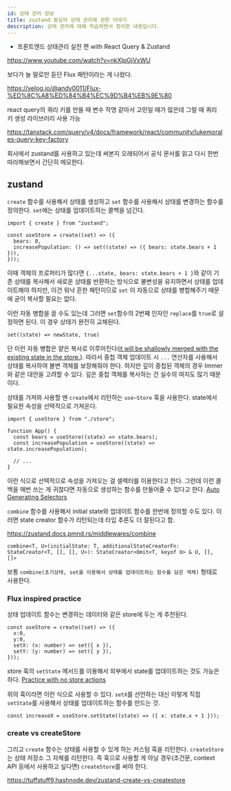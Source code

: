 ```yaml
---
id: 상태 관리 정보
title: zustand 중심의 상태 관리에 관한 이야기
description: 상태 관리에 대해 학습하면서 정리한 내용입니다.
---
```


- 프론트엔드 상태관리 실전 편 with React Query & Zustand

https://www.youtube.com/watch?v=nkXIpGjVxWU

보다가 늘 말로만 듣던 Flux 패턴이라는 게 나왔다.

https://velog.io/@andy0011/Flux-%ED%8C%A8%ED%84%B4%EC%9D%B4%EB%9E%80

react query의 쿼리 키를 만들 때 변수 작명 같아서 고민일 때가 많은데 그럴 때 쿼리 키 생성 라이브러리 사용 가능

https://tanstack.com/query/v4/docs/framework/react/community/lukemorales-query-key-factory

회사에서 zustand를 사용하고 있는데 써본지 오래되어서 공식 문서를 읽고 다시 한번 따라해보면서 간단히 메모한다.

## zustand

`create` 함수를 사용해서 상태를 생성하고 `set` 함수를 사용해서 상태를 변경하는 함수를 정의한다. `set`에는 상태를 업데이트하는 콜백을 넘긴다.

```tsx
import { create } from "zustand";

const useStore = create((set) => ({
  bears: 0,
  increasePopulation: () => set((state) => ({ bears: state.bears + 1 })),
}));
```

이때 객체의 프로퍼티가 많다면 `{...state, bears: state.bears + 1 }`와 같이 기존 상태를 복사해서 새로운 상태를 반환하는 방식으로 불변성을 유지하면서 상태를 업데이트해야 하지만, 이건 워낙 흔한 패턴이므로 `set` 이 자동으로 상태를 병합해주기 때문에 굳이 복사할 필요는 없다.

이런 자동 병합을 끌 수도 있는데 그러면 `set`함수의 2번째 인자인 `replace`를 `true`로 설정하면 된다. 이 경우 상태가 완전히 교체된다.

```tsx
set((state) => newState, true)
```

단 이런 자동 병합은 얕은 복사로 이루어진다([it will be shallowly merged with the existing state in the store.](https://zustand.docs.pmnd.rs/guides/updating-state)). 따라서 중첩 객체 업데이트 시 `...` 연산자를 사용해서 상태를 복사하여 불변 객체를 보장해줘야 한다. 하지만 깊이 중첩된 객체의 경우 Immer와 같은 대안을 고려할 수 있다. 깊은 중첩 객체를 복사하는 건 실수의 여지도 많기 때문이다.

상태를 가져와 사용할 땐 `create`에서 리턴하는 `use~Store` 훅을 사용한다. state에서 필요한 속성을 선택적으로 가져온다.

```tsx
import { useStore } from "./store";

function App() {
  const bears = useStore((state) => state.bears);
  const increasePopulation = useStore((state) => state.increasePopulation);

  // ...
}
```

이런 식으로 선택적으로 속성을 가져오는 걸 셀렉터를 이용한다고 한다. 그런데 이런 콜백을 매번 쓰는 게 귀찮다면 자동으로 생성하는 함수를 만들어줄 수 있다고 한다. [Auto Generating Selectors](https://zustand.docs.pmnd.rs/guides/auto-generating-selectors)



`combine` 함수를 사용해서 initial state와 업데이트 함수를 한번에 정의할 수도 있다. 이러면 state creator 함수가 리턴되는데 타입 추론도 더 잘된다고 함.

https://zustand.docs.pmnd.rs/middlewares/combine

```tsx
combine<T, U>(initialState: T, additionalStateCreatorFn: StateCreator<T, [], [], U>): StateCreator<Omit<T, keyof U> & U, [], []>
```

보통 `combine(초기상태, set을 이용해서 상태를 업데이트하는 함수를 담은 객체)` 형태로 사용한다.

### Flux inspired practice

상태 업데이트 함수는 변경하는 데이터와 같은 store에 두는 게 추천된다.

```tsx
const useStore = create((set) => ({
  x:0,
  y:0,
  setX: (x: number) => set({ x }),
  setY: (y: number) => set({ y }),
}));
```

store 훅의 `setState` 메서드를 이용해서 외부에서 state를 업데이트하는 것도 가능은 하다. [Practice with no store actions](https://zustand.docs.pmnd.rs/guides/practice-with-no-store-actions)

위의 훅이라면 이런 식으로 사용할 수 있다. `setX`를 선언하는 대신 이렇게 직접 `setState`를 사용해서 상태를 업데이트하는 함수를 만드는 것.

```tsx
const increaseX = useStore.setState((state) => ({ x: state.x + 1 }));
```

### create vs createStore

그리고 `create` 함수는 상태를 사용할 수 있게 하는 커스텀 훅을 리턴한다. `createStore`는 상태 저장소 그 자체를 리턴한다. 즉 훅으로 사용할 게 아닐 경우(조건문, context API 등에서 사용하고 싶다면) `createStore`를 써야 한다.

https://tuffstuff9.hashnode.dev/zustand-create-vs-createstore

